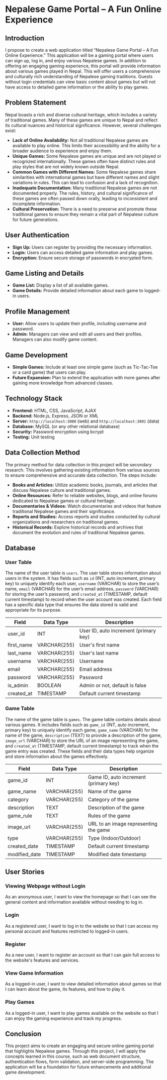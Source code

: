 # Nepalese Game Portal – A Fun Online Experience

## Introduction
I propose to create a web application titled “Nepalese Game Portal – A Fun Online Experience.” This application will be a gaming portal where users can sign up, log in, and enjoy various Nepalese games. In addition to offering an engaging gaming experience, this portal will provide information about various games played in Nepal. This will offer users a comprehensive and culturally rich understanding of Nepalese gaming traditions. Guests without login credentials can view basic content about games but will not have access to detailed game information or the ability to play games.

## Problem Statement
Nepal boasts a rich and diverse cultural heritage, which includes a variety of traditional games. Many of these games are unique to Nepal and reflect its cultural nuances and historical significance. However, several challenges exist:
- **Lack of Online Availability:** Not all traditional Nepalese games are available to play online. This limits their accessibility and the ability for a broader audience to experience and enjoy them.
- **Unique Games:** Some Nepalese games are unique and are not played or recognized internationally. These games often have distinct rules and play styles that are not widely known outside Nepal.
- **Common Games with Different Names:** Some Nepalese games share similarities with international games but have different names and slight variations in rules. This can lead to confusion and a lack of recognition.
- **Inadequate Documentation:** Many traditional Nepalese games are not documented properly. The rules, history, and cultural significance of these games are often passed down orally, leading to inconsistent and incomplete information.
- **Cultural Preservation:** There is a need to preserve and promote these traditional games to ensure they remain a vital part of Nepalese culture for future generations.

## User Authentication
- **Sign Up:** Users can register by providing the necessary information.
- **Login:** Users can access detailed game information and play games.
- **Encryption:** Ensure secure storage of passwords in encrypted form.

## Game Listing and Details
- **Game List:** Display a list of all available games.
- **Game Details:** Provide detailed information about each game to logged-in users.

## Profile Management
- **User:** Allow users to update their profile, including username and password.
- **Admin:** Managers can view and edit all users and their profiles. Managers can also modify game content.

## Game Development
- **Simple Games:** Include at least one simple game (such as Tic-Tac-Toe or a card game) that users can play.
- **Future Expansion:** Plan to extend the application with more games after gaining more knowledge from advanced classes.

## Technology Stack
- **Frontend:** HTML, CSS, JavaScript, AJAX
- **Backend:** Node.js, Express, JSON or XML
- **Server:** `http://localhost:3000` (web) and `http://localhost:3001` (data)
- **Database:** MySQL (or any other relational database)
- **Security:** Password encryption using bcrypt
- **Testing:** Unit testing

## Data Collection Method
The primary method for data collection in this project will be secondary research. This involves gathering existing information from various sources to ensure comprehensive and accurate data collection. The steps include:

- **Books and Articles:** Utilize academic books, journals, and articles that discuss Nepalese culture and traditional games.
- **Online Resources:** Refer to reliable websites, blogs, and online forums dedicated to Nepalese games or cultural heritage.
- **Documentaries & Videos:** Watch documentaries and videos that feature traditional Nepalese games and their significance.
- **Reports and Studies:** Access reports and studies conducted by cultural organizations and researchers on traditional games.
- **Historical Records:** Explore historical records and archives that document the evolution and rules of traditional Nepalese games.

## Database
### User Table
The name of the user table is `users`. The user table stores information about users in the system. It has fields such as `id` (INT, auto increment, primary key) to uniquely identify each user, `username` (VARCHAR) to store the user’s name, `email` (VARCHAR) for the user’s email address, `password` (VARCHAR) for storing the user’s password, and `created_at` (TIMESTAMP, default current timestamp) to record when the user account was created. Each field has a specific data type that ensures the data stored is valid and appropriate for its purpose.

| Field      | Data Type    | Description                            |
|------------|--------------|----------------------------------------|
| user_id         | INT          | User ID, auto increment (primary key)  |
| first_name | VARCHAR(255) | User's first name                      |
| last_name  | VARCHAR(255) | User's last name                       |
| username   | VARCHAR(255) | Username                               |
| email      | VARCHAR(255) | Email address                          |
| password   | VARCHAR(255) | Password                               |
| is_admin   | BOOLEAN      | Admin or not, default is false         |
| created_at | TIMESTAMP    | Default current timestamp              |

### Game Table
The name of the game table is `games`. The game table contains details about various games. It includes fields such as `game_id` (INT, auto increment, primary key) to uniquely identify each game, `game_name` (VARCHAR) for the name of the game, `description` (TEXT) to provide a description of the game, `image_url` (VARCHAR) to store the URL of an image representing the game, and `created_at` (TIMESTAMP, default current timestamp) to track when the game entry was created. These fields and their data types help organize and store information about the games effectively.

| Field            | Data Type    | Description                                     |
|------------------|--------------|-------------------------------------------------|
| game_id          | INT          | Game ID, auto increment (primary key)           |
| game_name        | VARCHAR(255) | Name of the game                                |
| category         | VARCHAR(255) | Category of the game                            |
| description | TEXT         | Description of the game                         |
| game_rule        | TEXT         | Rules of the game                               |
| image_url   | VARCHAR(255) | URL to an image representing the game           |
| type             | VARCHAR(255) | Type (Indoor/Outdoor)                           |
| created_date     | TIMESTAMP    | Default current timestamp                       |
| modified_date    | TIMESTAMP    | Modified date timestamp                         |


## User Stories
### Viewing Webpage without Login
As an anonymous user, I want to view the homepage so that I can see the general content and information available without needing to log in.

### Login
As a registered user, I want to log in to the website so that I can access my personal account and features restricted to logged-in users.

### Register
As a new user, I want to register an account so that I can gain full access to the website's features and services.

### View Game Information
As a logged-in user, I want to view detailed information about games so that I can learn about the game, its features, and how to play it.

### Play Games
As a logged-in user, I want to play games available on the website so that I can enjoy the gaming experience and track my progress.

## Conclusion
This project aims to create an engaging and secure online gaming portal that highlights Nepalese games. Through this project, I will apply the concepts learned in this course, such as web document structure, authentication flows, form validation, and server-side programming. The application will be a foundation for future enhancements and additional game development.
